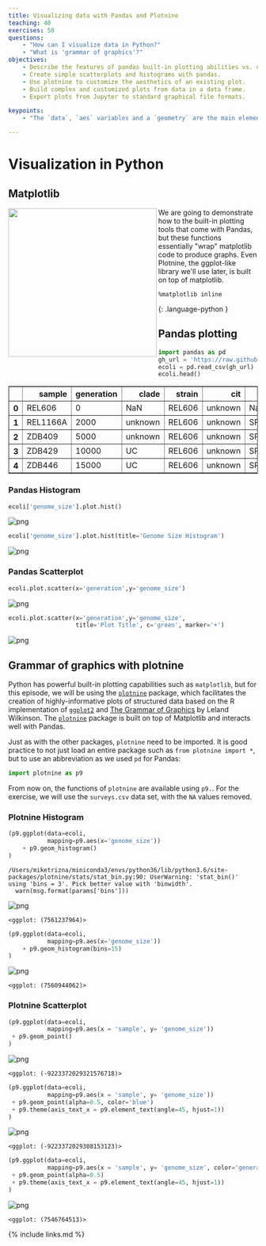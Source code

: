 ```yaml
---
title: Visualizing data with Pandas and Plotnine
teaching: 40
exercises: 50
questions:
    - "How can I visualize data in Python?"
    - "What is 'grammar of graphics'?"
objectives:
    - Describe the features of pandas built-in plotting abilities vs. using external packages.
    - Create simple scatterplots and histograms with pandas.
    - Use plotnine to customize the aesthetics of an existing plot.
    - Build complex and customized plots from data in a data frame.
    - Export plots from Jupyter to standard graphical file formats.

keypoints:
    - "The `data`, `aes` variables and a `geometry` are the main elements of a plotnine graph"

---
```


# Visualization in Python

## Matplotlib

<a href="https://matplotlib.org/"><img src="https://matplotlib.org/2.1.1/_static/logo2.svg" align="left" width="300" ></a>

We are going to demonstrate how to the built-in plotting tools that come with Pandas, but these functions essentially "wrap" matplotlib code to produce graphs. Even Plotnine, the ggplot-like library we'll use later, is built on top of matplotlib.



~~~
%matplotlib inline
~~~
{: .language-python }

## Pandas plotting


```python
import pandas as pd
gh_url = 'https://raw.githubusercontent.com/datacarpentry/R-genomics/gh-pages/data/Ecoli_metadata.csv'
ecoli = pd.read_csv(gh_url)
ecoli.head()
```




<div>
<style scoped>
    .dataframe tbody tr th:only-of-type {
        vertical-align: middle;
    }

    .dataframe tbody tr th {
        vertical-align: top;
    }

    .dataframe thead th {
        text-align: right;
    }
</style>
<table border="1" class="dataframe">
  <thead>
    <tr style="text-align: right;">
      <th></th>
      <th>sample</th>
      <th>generation</th>
      <th>clade</th>
      <th>strain</th>
      <th>cit</th>
      <th>run</th>
      <th>genome_size</th>
    </tr>
  </thead>
  <tbody>
    <tr>
      <th>0</th>
      <td>REL606</td>
      <td>0</td>
      <td>NaN</td>
      <td>REL606</td>
      <td>unknown</td>
      <td>NaN</td>
      <td>4.62</td>
    </tr>
    <tr>
      <th>1</th>
      <td>REL1166A</td>
      <td>2000</td>
      <td>unknown</td>
      <td>REL606</td>
      <td>unknown</td>
      <td>SRR098028</td>
      <td>4.63</td>
    </tr>
    <tr>
      <th>2</th>
      <td>ZDB409</td>
      <td>5000</td>
      <td>unknown</td>
      <td>REL606</td>
      <td>unknown</td>
      <td>SRR098281</td>
      <td>4.60</td>
    </tr>
    <tr>
      <th>3</th>
      <td>ZDB429</td>
      <td>10000</td>
      <td>UC</td>
      <td>REL606</td>
      <td>unknown</td>
      <td>SRR098282</td>
      <td>4.59</td>
    </tr>
    <tr>
      <th>4</th>
      <td>ZDB446</td>
      <td>15000</td>
      <td>UC</td>
      <td>REL606</td>
      <td>unknown</td>
      <td>SRR098283</td>
      <td>4.66</td>
    </tr>
  </tbody>
</table>
</div>



### Pandas Histogram

```python
ecoli['genome_size'].plot.hist()
```

![png](../fig/17_hist1.png)



```python
ecoli['genome_size'].plot.hist(title='Genome Size Histogram')
```

![png](../fig/17_hist2.png)


### Pandas Scatterplot


```python
ecoli.plot.scatter(x='generation',y='genome_size')
```

![png](../fig/17_scatter1.png)



```python
ecoli.plot.scatter(x='generation',y='genome_size', 
                   title='Plot Title', c='green', marker='+')
```

![png](../fig/17_scatter2.png)

## Grammar of graphics with plotnine

Python has powerful built-in plotting capabilities such as `matplotlib`, but for
this episode, we will be using the [`plotnine`](https://plotnine.readthedocs.io/en/stable/)
package, which facilitates the creation of highly-informative plots of
structured data based on the R implementation of [`ggplot2`](http://ggplot2.org/)
and [The Grammar of Graphics](http://link.springer.com/book/10.1007%2F0-387-28695-0)
by Leland Wilkinson. The [`plotnine`](https://plotnine.readthedocs.io/en/stable/)
package is built on top of Matplotlib and interacts well with Pandas.

Just as with the other packages, `plotnine` need to be imported. It is good
practice to not just load an entire package such as `from plotnine import *`,
but to use an abbreviation as we used `pd` for Pandas:


```python
import plotnine as p9
```

From now on, the functions of `plotnine` are available using `p9.`. For the
exercise, we will use the `surveys.csv` data set, with the `NA` values removed.

### Plotnine Histogram

```python
(p9.ggplot(data=ecoli,
           mapping=p9.aes(x='genome_size'))
    + p9.geom_histogram()
)
```

    /Users/miketrizna/miniconda3/envs/python36/lib/python3.6/site-packages/plotnine/stats/stat_bin.py:90: UserWarning: 'stat_bin()' using 'bins = 3'. Pick better value with 'binwidth'.
      warn(msg.format(params['bins']))



![png](../fig/17_p9hist1.png)





    <ggplot: (7561237964)>




```python
(p9.ggplot(data=ecoli,
           mapping=p9.aes(x='genome_size'))
    + p9.geom_histogram(bins=15)
)
```


![png](../fig/17_p9hist2.png)





    <ggplot: (7560944062)>

### Plotnine Scatterplot


```python
(p9.ggplot(data=ecoli,
           mapping=p9.aes(x = 'sample', y= 'genome_size'))
 + p9.geom_point()
)
```


![png](../fig/output_19_0.png)





    <ggplot: (-9223372029321576718)>




```python
(p9.ggplot(data=ecoli,
           mapping=p9.aes(x = 'sample', y= 'genome_size'))
 + p9.geom_point(alpha=0.5, color='blue')
 + p9.theme(axis_text_x = p9.element_text(angle=45, hjust=1))
)
```


![png](../fig/output_20_0.png)





    <ggplot: (-9223372029308153123)>




```python
(p9.ggplot(data=ecoli,
           mapping=p9.aes(x = 'sample', y= 'genome_size', color='generation'))
 + p9.geom_point(alpha=0.5)
 + p9.theme(axis_text_x = p9.element_text(angle=45, hjust=1))
)
```


![png](../fig/output_21_0.png)





    <ggplot: (7546764513)>



{% include links.md %}

